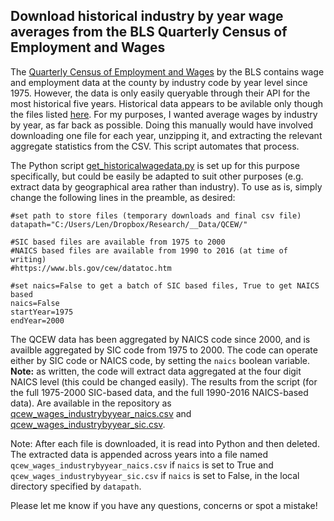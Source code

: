 ## Download historical industry by year wage averages from the BLS Quarterly Census of Employment and Wages

The [Quarterly Census of Employment and Wages](https://www.bls.gov/cew/) by the BLS contains wage and employment data at the county by industry code by year level since 1975.
However, the data is only easily queryable through their API for the most historical five years. Historical data appears to be avilable only though the files listed [here](https://www.bls.gov/cew/datatoc.htm).
For my purposes, I wanted average wages by industry by year, as far back as possible. Doing this manually would have involved downloading one file for each year, unzipping it, and extracting the relevant aggregate statistics from the CSV. This script automates that process.

The Python script [get_historicalwagedata.py](get_historicalwagedata.py) is set up for this purpose specifically, but could be easily be adapted to suit other purposes (e.g. extract data by geographical area rather than industry). To use as is, simply change the following lines in the preamble, as desired:

```{python}
#set path to store files (temporary downloads and final csv file)
datapath="C:/Users/Len/Dropbox/Research/__Data/QCEW/"

#SIC based files are available from 1975 to 2000
#NAICS based files are available from 1990 to 2016 (at time of writing)
#https://www.bls.gov/cew/datatoc.htm

#set naics=False to get a batch of SIC based files, True to get NAICS based
naics=False
startYear=1975
endYear=2000
```
The QCEW data has been aggregated by NAICS code since 2000, and is availble aggregated by SIC code from 1975 to 2000. The code can operate either by SIC code or NAICS code, by setting the ```naics``` boolean variable. **Note:** as written, the code will extract data aggregated at the four digit NAICS level (this could be changed easily). The results from the script (for the full 1975-2000 SIC-based data, and the full 1990-2016 NAICS-based data). Are available in the repository as [qcew_wages_industrybyyear_naics.csv](qcew_wages_industrybyyear_naics.csv) and [qcew_wages_industrybyyear_sic.csv](qcew_wages_industrybyyear_sic.csv).

Note: After each file is downloaded, it is read into Python and then deleted. The extracted data is appended across years into a file named ```qcew_wages_industrybyyear_naics.csv``` if ```naics``` is set to True and ```qcew_wages_industrybyyear_sic.csv``` if ```naics``` is set to False, in the local directory specified by ```datapath```.

Please let me know if you have any questions, concerns or spot a mistake!

